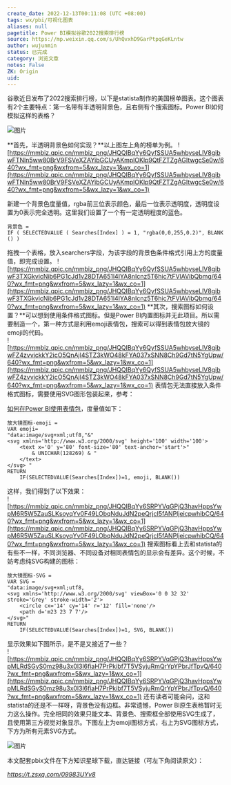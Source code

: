 ```yaml
---
create_date: 2022-12-13T00:11:08 (UTC +08:00)
tags: wx/pbi/可视化图表 
aliases: null
pagetitle: Power BI模拟谷歌2022搜索排行榜
source: https://mp.weixin.qq.com/s/UhQvxhD9GarPtpqGeKLntw
author: wujunmin
status: 已完成 
category: 浏览文章 
notes: False
ZK: Origin
uid: 
---
```


谷歌近日发布了2022搜索排行榜，以下是statista制作的美国榜单图表。这个图表有2个主要特点：第一名带有半透明背景色，且右侧有个搜索图标。Power BI如何模拟这样的表格？

![图片](https://mmbiz.qpic.cn/mmbiz_jpg/JHQQIBqYy6QyfSSUA5whbyseLlV8gibwFMrCGdCnYjHhueEy2afT5FtjnkU9bl4DUNfiaQsfIl3Pd7ZPtPoiadvOQ/640?wx_fmt=jpeg&wxfrom=5&wx_lazy=1&wx_co=1)

**首先，半透明背景色如何实现？**以上图左上角的榜单为例。
![https://mmbiz.qpic.cn/mmbiz_png/JHQQIBqYy6QyfSSUA5whbyseLlV8gibwFTNln5ww80BrV9FSVeXZAYibGCUyAKmplOKlp9QtFZTZgAGItwgcSe0w/640?wx_fmt=png&wxfrom=5&wx_lazy=1&wx_co=1](https://mmbiz.qpic.cn/mmbiz_png/JHQQIBqYy6QyfSSUA5whbyseLlV8gibwFTNln5ww80BrV9FSVeXZAYibGCUyAKmplOKlp9QtFZTZgAGItwgcSe0w/640?wx_fmt=png&wxfrom=5&wx_lazy=1&wx_co=1)

新建一个背景色度量值，rgba前三位表示颜色，最后一位表示透明度，透明度设置为0表示完全透明。这里我们设置了一个有一定透明程度的蓝色。

```
背景色 = 
IF ( SELECTEDVALUE ( Searches[Index] ) = 1, "rgba(0,0,255,0.2)", BLANK () )
```

拖拽一个表格，放入searchers字段，为该字段的背景色条件格式引用上方的度量值，即完成设置。
![https://mmbiz.qpic.cn/mmbiz_png/JHQQIBqYy6QyfSSUA5whbyseLlV8gibwF3TXGkvicNib6PG1cJd1v28DTA651l4IYA8nIcnz5T6hic7tFVlAVibQbmg/640?wx_fmt=png&wxfrom=5&wx_lazy=1&wx_co=1](https://mmbiz.qpic.cn/mmbiz_png/JHQQIBqYy6QyfSSUA5whbyseLlV8gibwF3TXGkvicNib6PG1cJd1v28DTA651l4IYA8nIcnz5T6hic7tFVlAVibQbmg/640?wx_fmt=png&wxfrom=5&wx_lazy=1&wx_co=1)
**其次，搜索图标如何设置？**可以想到使用条件格式图标。但是Power BI内置图标并无此项目。所以需要制造一个，第一种方式是利用emoji表情包，搜索可以得到表情包放大镜的emoji的代码。  
![https://mmbiz.qpic.cn/mmbiz_png/JHQQIBqYy6QyfSSUA5whbyseLlV8gibwFZ4zvvickkY2icO5QnAjl4STZ3kWO48kFYA037xSNN8Ch9Gd7tN5YgUpw/640?wx_fmt=png&wxfrom=5&wx_lazy=1&wx_co=1](https://mmbiz.qpic.cn/mmbiz_png/JHQQIBqYy6QyfSSUA5whbyseLlV8gibwFZ4zvvickkY2icO5QnAjl4STZ3kWO48kFYA037xSNN8Ch9Gd7tN5YgUpw/640?wx_fmt=png&wxfrom=5&wx_lazy=1&wx_co=1)
表情包无法直接放入条件格式图标，需要使用SVG图形包装起来，参考：

[如何在Power BI使用表情包](http://mp.weixin.qq.com/s?__biz=MzIxOTQ5MjQxNQ==&mid=2247488916&idx=1&sn=b120f3fe9cfb25464b71cf83db88ba6a&chksm=97db2cc4a0aca5d26da359217fd947d1f41e385ed133616fd6b3e49968e975ef626a1a155c4a&scene=21#wechat_redirect)，度量值如下：  

```
放大镜图标-emoji = 
VAR emoji=
"data:image/svg+xml;utf8,"&"
<svg xmlns='http://www.w3.org/2000/svg' height='100' width='100'>
    <text x='0' y='80' font-size='80' text-anchor='start'>"
        & UNICHAR(128269) & "
    </text>
</svg> " 
RETURN
    IF(SELECTEDVALUE(Searches[Index])=1, emoji, BLANK())
```

这样，我们得到了以下效果：  
![https://mmbiz.qpic.cn/mmbiz_png/JHQQIBqYy6SRPYVqGPjQ3havHppsYwpM6R5W5ZauSLKsoyqYv0F49LObqNduJdN2peQrjcI5fANPljeicpwhibCQ/640?wx_fmt=png&wxfrom=5&wx_lazy=1&wx_co=1](https://mmbiz.qpic.cn/mmbiz_png/JHQQIBqYy6SRPYVqGPjQ3havHppsYwpM6R5W5ZauSLKsoyqYv0F49LObqNduJdN2peQrjcI5fANPljeicpwhibCQ/640?wx_fmt=png&wxfrom=5&wx_lazy=1&wx_co=1)
搜索图标看上去和statista的有些不一样，不同浏览器、不同设备对相同表情包的显示会有差异。这个时候，不妨考虑纯SVG构建的图标：

```
放大镜图标-SVG = 
VAR SVG = 
"data:image/svg+xml;utf8,
<svg xmlns='http://www.w3.org/2000/svg' viewBox='0 0 32 32' stroke='Grey' stroke-width='2'>
    <circle cx='14' cy='14' r='12' fill='none'/>
    <path d='m23 23 7 7'/>
</svg>" 
RETURN
    IF(SELECTEDVALUE(Searches[Index])=1, SVG, BLANK())
```

显示效果如下图所示，是不是又接近了一些？  
![https://mmbiz.qpic.cn/mmbiz_png/JHQQIBqYy6SRPYVqGPjQ3havHppsYwpMLRdSGyS0mz98u3x0l3l6fiaH7PrPkibf7T5VSyjuRmQrYpYPbrJfTpvQ/640?wx_fmt=png&wxfrom=5&wx_lazy=1&wx_co=1](https://mmbiz.qpic.cn/mmbiz_png/JHQQIBqYy6SRPYVqGPjQ3havHppsYwpMLRdSGyS0mz98u3x0l3l6fiaH7PrPkibf7T5VSyjuRmQrYpYPbrJfTpvQ/640?wx_fmt=png&wxfrom=5&wx_lazy=1&wx_co=1)
还有读者可能会问，这和statista的还是不一样呀，背景色没有边框。非常遗憾，Power BI原生表格暂时无力这么操作。完全相同的效果只能文本、背景色、搜索框全部使用SVG生成了，且使用第三方视觉对象显示。下图左上为emoji图标方式，右上为SVG图标方式，下方为所有元素SVG方式。  

![图片](https://mmbiz.qpic.cn/mmbiz_png/JHQQIBqYy6SRPYVqGPjQ3havHppsYwpMKQrrZka958ibIka1CYhp0gZfvGxZECoI3vbWAmK4LzRicxhuuXySebtA/640?wx_fmt=png&wxfrom=5&wx_lazy=1&wx_co=1)

本文配套pbix文件在下方知识星球下载，直达链接（可左下角阅读原文）：

_https://t.zsxq.com/09983UYv8_

